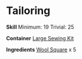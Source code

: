 <!-- TITLE: Woolen Boots -->
<!-- SUBTITLE: Made from warm, but itchy, wool -->

# Tailoring
**Skill**
Minimum: 19
Trivial: 25

**Container**
[Large Sewing Kit](large-sewing-kit)

**Ingredients**
[Wool Square](wool-square) x 5